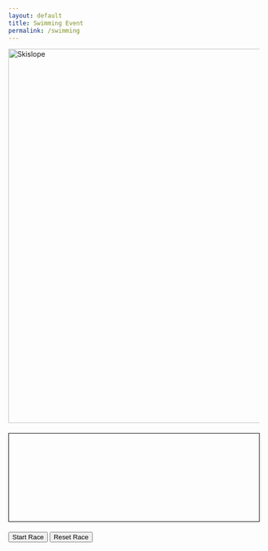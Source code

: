 ```yaml
---
layout: default
title: Swimming Event
permalink: /swimming
---
```

<img width="750" alt="Skislope" 
src="https://github.com/Code-Demons/miniproject/assets/40652645/33f16454-fa1a-4e86-ab14-fb253ee790cc">
<!DOCTYPE html>
<html lang="en">
<head>
  <meta charset="UTF-8">
  <meta name="viewport" content="width=device-width, initial-scale=1.0">
  <style>
    canvas {
      border: 1px solid #000;
      display: block;
      margin: 20px auto;
    }
  </style>
  <title>Olympic Race Simulation</title>
</head>
<body>

<canvas id="raceCanvas" width="800" height="280"></canvas>
<button onclick="startRace()">Start Race</button>
<button onclick="resetRace()">Reset Race</button>

<script>
  const canvas = document.getElementById('raceCanvas');
  const ctx = canvas.getContext('2d');

  const raceDurationInSeconds = 10; // Adjust the duration as needed

  // Runner objects with different speeds
  const runners = [
    { name: 'Bubble', speed: 2, color: 'red', position: 0, lane: 1 },
    { name: 'Insertion', speed: 3, color: 'blue', position: 0, lane: 2 },
    { name: 'Merge', speed: 4, color: 'green', position: 0, lane: 3 },
    { name: 'Quick', speed: 5, color: 'yellow', position: 0, lane: 4 },
    // Add more runners as needed
  ];

  // Background image
  const backgroundImage = new Image();
  backgroundImage.src = 'https://github.com/Code-Demons/miniproject/assets/40652645/33f16454-fa1a-4e86-ab14-fb253ee790cc';

  function drawBackground() {
    ctx.drawImage(backgroundImage, 0, 0, canvas.width, canvas.height);
  }

  function drawRunner(runner) {
    ctx.fillStyle = runner.color;
    ctx.fillRect(runner.position, 35*runner.lane + 5, 20, 20);
  }

  function update(timestamp) {
    ctx.clearRect(0, 0, canvas.width, canvas.height);
    drawBackground();

    for (const runner of runners) {
      runner.position += runner.speed;
      drawRunner(runner);

      if (runner.position > canvas.width - 20) {
        alert(`${runner.name} has won the race!`);
        resetRace();
        return;
      }
    }
    requestAnimationFrame(update);
  }

  function startRace() {
    update();
  }

  function resetRace() {
    for (const runner of runners) {
      runner.position = 0;
    }
    cancelAnimationFrame(update);
    // Clear the canvas after resetting
    ctx.clearRect(0, 0, canvas.width, canvas.height);
    drawBackground();
  }

  // Start the race
  //update();
</script>

</body>
</html>
